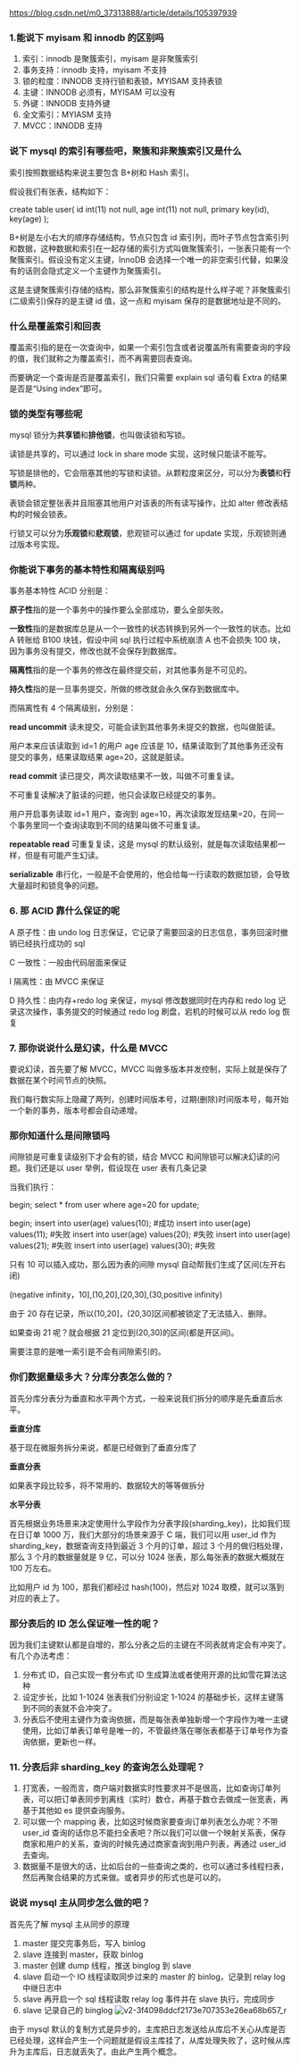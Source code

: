 https://blog.csdn.net/m0_37313888/article/details/105397939

### 1.能说下 myisam 和 innodb 的区别吗

1. 索引：innodb 是聚簇索引，myisam 是非聚簇索引
2. 事务支持：innodb 支持，myisam 不支持
3. 锁的粒度：INNODB 支持行锁和表锁，MYISAM 支持表锁
4. 主键：INNODB 必须有，MYISAM 可以没有
5. 外键：INNODB 支持外键
6. 全文索引：MYIASM 支持
7. MVCC：INNODB 支持

### 说下 mysql 的索引有哪些吧，聚簇和非聚簇索引又是什么

索引按照数据结构来说主要包含 B+树和 Hash 索引。

假设我们有张表，结构如下：

create table user( id int(11) not null, age int(11) not null, primary key(id), key(age) );

B+树是左小右大的顺序存储结构，节点只包含 id 索引列，而叶子节点包含索引列和数据，这种数据和索引在一起存储的索引方式叫做聚簇索引，一张表只能有一个聚簇索引。假设没有定义主键，InnoDB 会选择一个唯一的非空索引代替，如果没有的话则会隐式定义一个主键作为聚簇索引。

这是主键聚簇索引存储的结构，那么非聚簇索引的结构是什么样子呢？非聚簇索引(二级索引)保存的是主键 id 值，这一点和 myisam 保存的是数据地址是不同的。

### 什么是覆盖索引和回表

覆盖索引指的是在一次查询中，如果一个索引包含或者说覆盖所有需要查询的字段的值，我们就称之为覆盖索引，而不再需要回表查询。

而要确定一个查询是否是覆盖索引，我们只需要 explain sql 语句看 Extra 的结果是否是“Using index”即可。

### 锁的类型有哪些呢

mysql 锁分为**共享锁**和**排他锁**，也叫做读锁和写锁。

读锁是共享的，可以通过 lock in share mode 实现，这时候只能读不能写。

写锁是排他的，它会阻塞其他的写锁和读锁。从颗粒度来区分，可以分为**表锁**和**行锁**两种。

表锁会锁定整张表并且阻塞其他用户对该表的所有读写操作，比如 alter 修改表结构的时候会锁表。

行锁又可以分为**乐观锁**和**悲观锁**，悲观锁可以通过 for update 实现，乐观锁则通过版本号实现。

### 你能说下事务的基本特性和隔离级别吗

事务基本特性 ACID 分别是：

**原子性**指的是一个事务中的操作要么全部成功，要么全部失败。

**一致性**指的是数据库总是从一个一致性的状态转换到另外一个一致性的状态。比如 A 转账给 B100 块钱，假设中间 sql 执行过程中系统崩溃 A 也不会损失 100 块，因为事务没有提交，修改也就不会保存到数据库。

**隔离性**指的是一个事务的修改在最终提交前，对其他事务是不可见的。

**持久性**指的是一旦事务提交，所做的修改就会永久保存到数据库中。

而隔离性有 4 个隔离级别，分别是：

**read uncommit** 读未提交，可能会读到其他事务未提交的数据，也叫做脏读。

用户本来应该读取到 id=1 的用户 age 应该是 10，结果读取到了其他事务还没有提交的事务，结果读取结果 age=20，这就是脏读。

**read commit** 读已提交，两次读取结果不一致，叫做不可重复读。

不可重复读解决了脏读的问题，他只会读取已经提交的事务。

用户开启事务读取 id=1 用户，查询到 age=10，再次读取发现结果=20，在同一个事务里同一个查询读取到不同的结果叫做不可重复读。

**repeatable read** 可重复复读，这是 mysql 的默认级别，就是每次读取结果都一样，但是有可能产生幻读。

**serializable** 串行化，一般是不会使用的，他会给每一行读取的数据加锁，会导致大量超时和锁竞争的问题。

### 6. 那 ACID 靠什么保证的呢

A 原子性：由 undo log 日志保证，它记录了需要回滚的日志信息，事务回滚时撤销已经执行成功的 sql

C 一致性：一般由代码层面来保证

I 隔离性：由 MVCC 来保证

D 持久性：由内存+redo log 来保证，mysql 修改数据同时在内存和 redo log 记录这次操作，事务提交的时候通过 redo log 刷盘，宕机的时候可以从 redo log 恢复

### 7. 那你说说什么是幻读，什么是 MVCC

要说幻读，首先要了解 MVCC，MVCC 叫做多版本并发控制，实际上就是保存了数据在某个时间节点的快照。

我们每行数实际上隐藏了两列，创建时间版本号，过期(删除)时间版本号，每开始一个新的事务，版本号都会自动递增。

### 那你知道什么是间隙锁吗

间隙锁是可重复读级别下才会有的锁，结合 MVCC 和间隙锁可以解决幻读的问题。我们还是以 user 举例，假设现在 user 表有几条记录

当我们执行：

begin; select \* from user where age=20 for update;

begin; insert into user(age) values(10); #成功 insert into user(age) values(11); #失败 insert into user(age) values(20); #失败 insert into user(age) values(21); #失败 insert into user(age) values(30); #失败

只有 10 可以插入成功，那么因为表的间隙 mysql 自动帮我们生成了区间(左开右闭)

(negative infinity，10],(10,20],(20,30],(30,positive infinity)

由于 20 存在记录，所以(10,20]，(20,30]区间都被锁定了无法插入、删除。

如果查询 21 呢？就会根据 21 定位到(20,30)的区间(都是开区间)。

需要注意的是唯一索引是不会有间隙索引的。

### 你们数据量级多大？分库分表怎么做的？

首先分库分表分为垂直和水平两个方式，一般来说我们拆分的顺序是先垂直后水平。

**垂直分库**

基于现在微服务拆分来说，都是已经做到了垂直分库了

**垂直分表**

如果表字段比较多，将不常用的、数据较大的等等做拆分

**水平分表**

首先根据业务场景来决定使用什么字段作为分表字段(sharding_key)，比如我们现在日订单 1000 万，我们大部分的场景来源于 C 端，我们可以用 user_id 作为 sharding_key，数据查询支持到最近 3 个月的订单，超过 3 个月的做归档处理，那么 3 个月的数据量就是 9 亿，可以分 1024 张表，那么每张表的数据大概就在 100 万左右。

比如用户 id 为 100，那我们都经过 hash(100)，然后对 1024 取模，就可以落到对应的表上了。

### 那分表后的 ID 怎么保证唯一性的呢？

因为我们主键默认都是自增的，那么分表之后的主键在不同表就肯定会有冲突了。有几个办法考虑：

1. 分布式 ID，自己实现一套分布式 ID 生成算法或者使用开源的比如雪花算法这种
2. 设定步长，比如 1-1024 张表我们分别设定 1-1024 的基础步长，这样主键落到不同的表就不会冲突了。
3. 分表后不使用主键作为查询依据，而是每张表单独新增一个字段作为唯一主键使用，比如订单表订单号是唯一的，不管最终落在哪张表都基于订单号作为查询依据，更新也一样。

### 11. 分表后非 sharding_key 的查询怎么处理呢？

1. 打宽表，一般而言，商户端对数据实时性要求并不是很高，比如查询订单列表，可以把订单表同步到离线（实时）数仓，再基于数仓去做成一张宽表，再基于其他如 es 提供查询服务。
2. 可以做一个 mapping 表，比如这时候商家要查询订单列表怎么办呢？不带 user_id 查询的话你总不能扫全表吧？所以我们可以做一个映射关系表，保存商家和用户的关系，查询的时候先通过商家查询到用户列表，再通过 user_id 去查询。
3. 数据量不是很大的话，比如后台的一些查询之类的，也可以通过多线程扫表，然后再聚合结果的方式来做。或者异步的形式也是可以的。

### 说说 mysql 主从同步怎么做的吧？

首先先了解 mysql 主从同步的原理

1. master 提交完事务后，写入 binlog
2. slave 连接到 master，获取 binlog
3. master 创建 dump 线程，推送 binglog 到 slave
4. slave 启动一个 IO 线程读取同步过来的 master 的 binlog，记录到 relay log 中继日志中
5. slave 再开启一个 sql 线程读取 relay log 事件并在 slave 执行，完成同步
6. slave 记录自己的 binglog
   ![v2-3f4098ddcf2173e707353e26ea68b657_r](https://muyids.oss-cn-beijing.aliyuncs.com/v2-3f4098ddcf2173e707353e26ea68b657_r.jpg)

由于 mysql 默认的复制方式是异步的，主库把日志发送给从库后不关心从库是否已经处理，这样会产生一个问题就是假设主库挂了，从库处理失败了，这时候从库升为主库后，日志就丢失了。由此产生两个概念。
